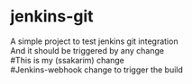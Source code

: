 # jenkins-git

A simple project to test jenkins git integration  
And it should be triggered by any change  
#This is my (ssakarim) change  
#Jenkins-webhook change to trigger the build
